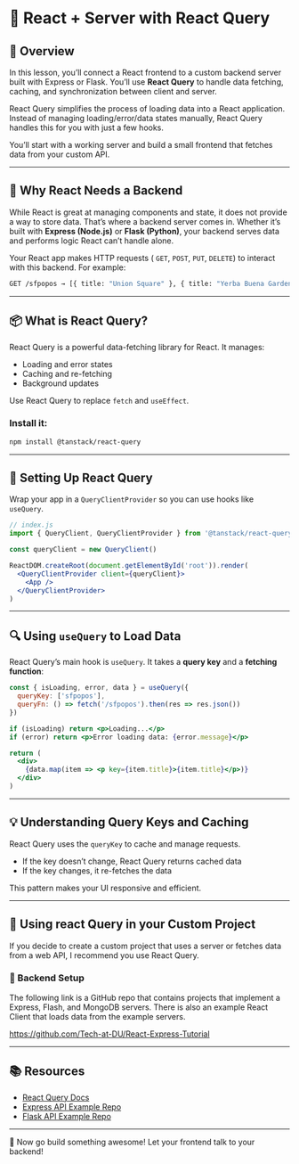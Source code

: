 # 🔄 React + Server with React Query

## 📝 Overview
In this lesson, you’ll connect a React frontend to a custom backend server built with Express or Flask. You’ll use **React Query** to handle data fetching, caching, and synchronization between client and server.

React Query simplifies the process of loading data into a React application. Instead of managing loading/error/data states manually, React Query handles this for you with just a few hooks.

You’ll start with a working server and build a small frontend that fetches data from your custom API.

---

## 🚀 Why React Needs a Backend
While React is great at managing components and state, it does not provide a way to store data. That’s where a backend server comes in. Whether it’s built with **Express (Node.js)** or **Flask (Python)**, your backend serves data and performs logic React can’t handle alone.

Your React app makes HTTP requests ( `GET`, `POST`, `PUT`, `DELETE`) to interact with this backend. For example:
```bash
GET /sfpopos → [{ title: "Union Square" }, { title: "Yerba Buena Gardens" }]
```

---

## 📦 What is React Query?
React Query is a powerful data-fetching library for React. It manages:
- Loading and error states
- Caching and re-fetching
- Background updates

Use React Query to replace `fetch` and `useEffect`. 

### Install it:
```bash
npm install @tanstack/react-query
```

---

## 🧠 Setting Up React Query
Wrap your app in a `QueryClientProvider` so you can use hooks like `useQuery`.

```jsx
// index.js
import { QueryClient, QueryClientProvider } from '@tanstack/react-query'

const queryClient = new QueryClient()

ReactDOM.createRoot(document.getElementById('root')).render(
  <QueryClientProvider client={queryClient}>
    <App />
  </QueryClientProvider>
)
```

---

## 🔍 Using `useQuery` to Load Data
React Query’s main hook is `useQuery`. It takes a **query key** and a **fetching function**:

```jsx
const { isLoading, error, data } = useQuery({
  queryKey: ['sfpopos'],
  queryFn: () => fetch('/sfpopos').then(res => res.json())
})

if (isLoading) return <p>Loading...</p>
if (error) return <p>Error loading data: {error.message}</p>

return (
  <div>
    {data.map(item => <p key={item.title}>{item.title}</p>)}
  </div>
)
```

---

## 💡 Understanding Query Keys and Caching
React Query uses the `queryKey` to cache and manage requests.
- If the key doesn’t change, React Query returns cached data
- If the key changes, it re-fetches the data

This pattern makes your UI responsive and efficient.

---

## 🧪 Using react Query in your Custom Project
If you decide to create a custom project that uses a server or fetches data from a web API, I recommend you use React Query.

### 🔧 Backend Setup
The following link is a GitHub repo that contains projects that implement a Express, Flash, and MongoDB servers. There is also an example React Client that loads data from the example servers.

https://github.com/Tech-at-DU/React-Express-Tutorial

---

## 📚 Resources
- [React Query Docs](https://tanstack.com/query/latest/docs/framework/react/overview)
- [Express API Example Repo](https://github.com/Tech-at-DU/express-api-example)
- [Flask API Example Repo](https://github.com/Tech-at-DU/flask-api-example)

---

🎉 Now go build something awesome! Let your frontend talk to your backend!
